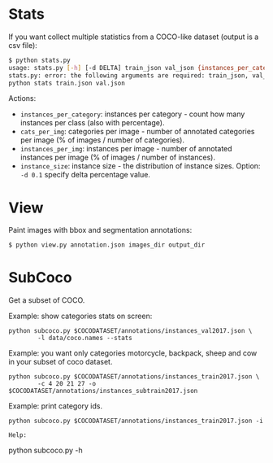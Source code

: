 # Stats

If you want collect multiple statistics from a COCO-like dataset
(output is a csv file):

```bash
$ python stats.py
usage: stats.py [-h] [-d DELTA] train_json val_json {instances_per_category,cats_per_img,instances_per_img,instance_size}
stats.py: error: the following arguments are required: train_json, val_json, action
python stats train.json val.json
```

Actions:
 - `instances_per_category`: instances per category - count how many instances
   per class (also with percentage).
 - `cats_per_img`: categories per image - number of annotated categories per
   image (% of images / number of categories).
 - `instances_per_img`: instances per image - number of annotated instances per
   image (% of images / number of instances).
 - `instance_size`: instance size - the distribution of instance sizes.
    Option: `-d 0.1` specify delta percentage value.

# View

Paint images with bbox and segmentation annotations:

```bash
$ python view.py annotation.json images_dir output_dir
```

# SubCoco

Get a subset of COCO.

Example: show categories stats on screen:

```
python subcoco.py $COCODATASET/annotations/instances_val2017.json \
        -l data/coco.names --stats
```

Example: you want only categories motorcycle, backpack, sheep and cow in your
subset of coco dataset.

```
python subcoco.py $COCODATASET/annotations/instances_train2017.json \
        -c 4 20 21 27 -o $COCODATASET/annotations/instances_subtrain2017.json
```

Example: print category ids.

```
python subcoco.py $COCODATASET/annotations/instances_train2017.json -i

Help:

```
python subcoco.py -h
```
